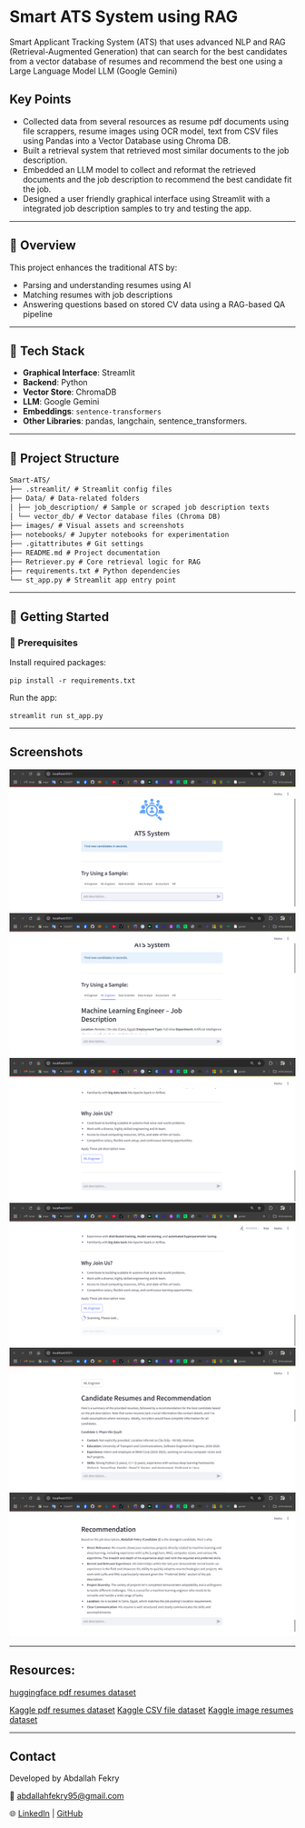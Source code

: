 # Smart ATS System using RAG

Smart Applicant Tracking System (ATS) that uses advanced NLP and RAG (Retrieval-Augmented Generation) that can search for the best candidates from a vector database of resumes and recommend the best one using a Large Language Model LLM (Google Gemini)

## Key Points
- Collected data from several resources as resume pdf documents using file scrappers, resume images using OCR model, text from CSV files using Pandas into a Vector Database using Chroma DB.
- Built a retrieval system that retrieved most similar documents to the job description.
- Embedded an LLM model to collect and reformat the retrieved documents and the job description to recommend the best candidate fit the job.
- Designed a user friendly graphical interface using Streamlit with a integrated job description samples to try and testing the app.

---


## 📌 Overview

This project enhances the traditional ATS by:
- Parsing and understanding resumes using AI
- Matching resumes with job descriptions
- Answering questions based on stored CV data using a RAG-based QA pipeline

---

## 🧠 Tech Stack

- **Graphical Interface**: Streamlit
- **Backend**: Python
- **Vector Store**: ChromaDB
- **LLM**: Google Gemini
- **Embeddings**: `sentence-transformers`
- **Other Libraries**: pandas, langchain, sentence_transformers.

---

## 📂 Project Structure

```
Smart-ATS/
├── .streamlit/ # Streamlit config files
├── Data/ # Data-related folders
│ ├── job_description/ # Sample or scraped job description texts
│ └── vector_db/ # Vector database files (Chroma DB)
├── images/ # Visual assets and screenshots
├── notebooks/ # Jupyter notebooks for experimentation
├── .gitattributes # Git settings
├── README.md # Project documentation
├── Retriever.py # Core retrieval logic for RAG
├── requirements.txt # Python dependencies
└── st_app.py # Streamlit app entry point
```

---

## 🚀 Getting Started

### 🔧 Prerequisites

Install required packages:

`pip install -r requirements.txt`

Run the app:

`streamlit run st_app.py`

---

## Screenshots

![Screenshot 1](images/Screenshot1.png)
![Screenshot 2](images/Screenshot2.png)
![Screenshot 3](images/Screenshot3.png)
![Screenshot 4](images/Screenshot4.png)
![Screenshot 5](images/Screenshot5.png)
![Screenshot 6](images/Screenshot6.png)

---

## Resources:

[huggingface pdf resumes dataset](https://huggingface.co/datasets/d4rk3r/resumes-raw-pdf)

[Kaggle pdf resumes dataset](https://www.kaggle.com/datasets/snehaanbhawal/resume-dataset?resource=download)
[Kaggle CSV file dataset](https://www.kaggle.com/datasets/gauravduttakiit/resume-dataset)
[Kaggle image resumes dataset](https://www.kaggle.com/datasets/youssefkhalil/resumes-images-datasets)

---

## Contact

Developed by Abdallah Fekry

📧 abdallahfekry95@gmail.com

🌐 [LinkedIn](https://www.linkedin.com/in/abdallah-fekry) | [GitHub](https://github.com/BeboFekry?tab=repositories)
